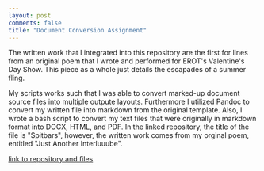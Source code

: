```yaml
---
layout: post
comments: false
title: "Document Conversion Assignment"
---
```

The written work that I integrated into this repository are the first for lines from an original poem that I wrote and performed for EROT's Valentine's Day Show. This piece as a whole just details the escapades of a summer fling.

My scripts works such that I was able to convert marked-up document source files into multiple outpute layouts. Furthermore I utilized Pandoc to convert my written file into markdown from the original template. Also, I wrote a bash script to convert my text files that were originally in markdown format into DOCX, HTML, and PDF. In the linked repository, the title of the file is "Spitbars", however, the written work comes from my orginal poem, entitled "Just Another Interluuube".

[link to repository and files](https://github.com/odeh23/odeh23-convert-documents)
